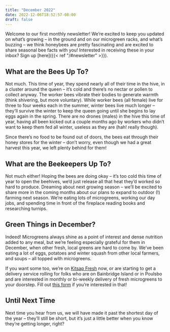 ```yaml
---
title: "December 2022"
date: 2022-12-06T18:52:57-08:00
draft: false
---
```


Welcome to our first monthly newsletter! We’re excited to keep you updated on what’s growing – in the ground and on our microgreen racks, and what’s buzzing – we think honeybees are pretty fascinating and are excited to share seasonal bee facts with you! Interested in receiving these in your inbox? Sign up [here]({{< ref "/#newsletter" >}}). 

## What are the Bees Up To?

Not much. This time of year, they spend nearly all of their time in the hive, in a cluster around the queen – it’s cold and there’s no nectar or pollen to collect anyway. The worker bees vibrate their bodies to generate warmth (think shivering, but more voluntary). While worker bees (all female) live for three to four weeks each in the summer, winter bees live much longer – they’ll survive the winter to keep the queen going until she begins to lay eggs again in the spring. There are no drones (males) in the hive this time of year, having all been kicked out a couple months ago by workers who didn’t want to keep them fed all winter, useless as they are (hah! really though). 

Since there’s no food to be found out of doors, the bees eat through their honey stores for the winter – don’t worry, even though we had a great harvest this year, we left plenty behind for them! 

## What are the Beekeepers Up To?

Not much either! Hoping the bees are doing okay – it’s too cold this time of year to open the beehives, we’d just release all that heat they’d worked so hard to produce. Dreaming about next growing season – we’ll be excited to share more in the coming months about our plans to expand to outdoor (!) farming next season. We’re eating lots of microgreens, working our day jobs, and spending time in front of the fireplace reading books and researching turnips. 

## Green Things in December?

Indeed! Microgreens always shine as a point of interest and dense nutrition added to any meal, but we’re feeling especially grateful for them in December, when other fresh, local greens are hard to come by. We’ve been eating a lot of eggs, potatoes and winter squash from other local farmers, and soups – all topped with microgreens. 

If you want some too, we’re on [Kitsap Fresh](https://kitsapfresh.localfoodmarketplace.com/Producer/caff02ef-68c9-436f-b470-9f49752be4b3) now, or are starting to get a delivery service rolling for folks who are on Bainbridge Island or in Poulsbo and are interested in monthly or bi-weekly delivery of fresh microgreens to your doorstep. Fill out [this form](https://docs.google.com/forms/d/e/1FAIpQLScVlCarK6uDpGE1qRQ-my8oLfacqofnMW0Su9JAQrlkQra9mg/viewform) if you’re interested in that!

## Until Next Time

Next time you hear from us, we will have made it past the shortest day of the year – they’ll still be short, but it’s just a little better when you know they’re getting longer, right?

